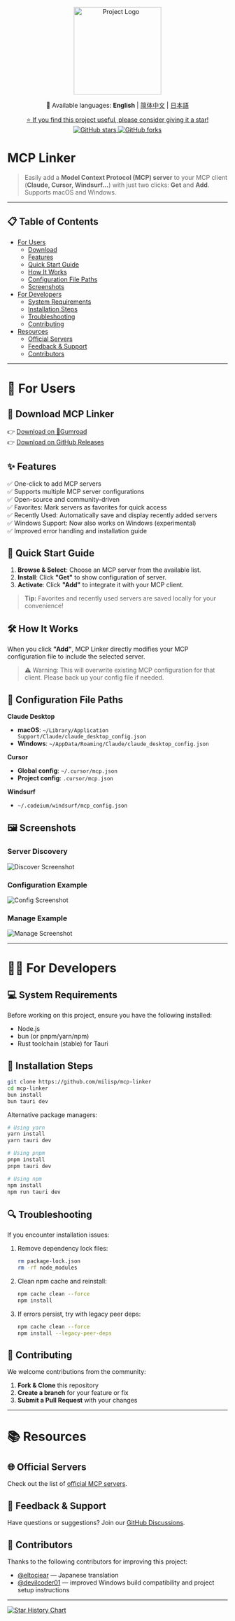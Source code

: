 <p align="center">
  <img src="public/logo.png" alt="Project Logo" width="200" />
</p>

<p align="center">
  📘 Available languages: 
  <strong>English</strong> | 
  <a href="./docs/README.zh-CN.md">简体中文</a> | 
  <a href="./docs/README.ja-JP.md">日本語</a>
</p>

<p align="center">
  <a href="https://github.com/milisp/mcp-linker/stargazers">
    ⭐ If you find this project useful, please consider giving it a star!
  </a>
  <br/>
  <a href="https://github.com/milisp/mcp-linker">
    <img src="https://img.shields.io/github/stars/milisp/mcp-linker?style=social" alt="GitHub stars"/>
    <img src="https://img.shields.io/github/forks/milisp/mcp-linker?style=social" alt="GitHub forks"/>
  </a>
</p>

# MCP Linker

> Easily add a **Model Context Protocol (MCP) server** to your MCP client (**Claude, Cursor, Windsurf...**) with just two clicks: **Get** and **Add**. Supports macOS and Windows.

---

## 📋 Table of Contents

- [For Users](#-for-users)
  - [Download](#-download-mcp-linker)
  - [Features](#-features)
  - [Quick Start Guide](#-quick-start-guide)
  - [How It Works](#-how-it-works)
  - [Configuration File Paths](#-configuration-file-paths)
  - [Screenshots](#-screenshots)
- [For Developers](#-for-developers)
  - [System Requirements](#-system-requirements)
  - [Installation Steps](#-installation-steps)
  - [Troubleshooting](#-troubleshooting)
  - [Contributing](#-contributing)
- [Resources](#-resources)
  - [Official Servers](#-official-servers)
  - [Feedback & Support](#-feedback--support)
  - [Contributors](#-contributors)

---

# 👤 For Users

## 🔽 Download MCP Linker

👉 [Download on 🐙Gumroad](https://wei40680.gumroad.com/l/jdbuvc?wanted=true)  
👉 [Download on GitHub Releases](https://github.com/milisp/mcp-linker/releases)

## ✨ Features

✅ One-click to add MCP servers  
✅ Supports multiple MCP server configurations  
✅ Open-source and community-driven  
✅ Favorites: Mark servers as favorites for quick access  
✅ Recently Used: Automatically save and display recently added servers  
✅ Windows Support: Now also works on Windows (experimental)  
✅ Improved error handling and installation guide

## 🚀 Quick Start Guide

1. **Browse & Select**: Choose an MCP server from the available list.  
2. **Install**: Click **"Get"** to show configuration of server.  
3. **Activate**: Click **"Add"** to integrate it with your MCP client.

> **Tip:** Favorites and recently used servers are saved locally for your convenience!

## 🛠️ How It Works

When you click **"Add"**, MCP Linker directly modifies your MCP configuration file to include the selected server.

> ⚠️ Warning: This will overwrite existing MCP configuration for that client. Please back up your config file if needed.

## 📂 Configuration File Paths

**Claude Desktop**  
- **macOS**: `~/Library/Application Support/Claude/claude_desktop_config.json`  
- **Windows**: `~/AppData/Roaming/Claude/claude_desktop_config.json`  

**Cursor**  
- **Global config**: `~/.cursor/mcp.json`  
- **Project config**: `.cursor/mcp.json`  

**Windsurf**  
- `~/.codeium/windsurf/mcp_config.json`

## 🖼️ Screenshots

### Server Discovery
![Discover Screenshot](./images/home.png)

### Configuration Example
![Config Screenshot](./images/config.png)

### Manage Example
![Manage Screenshot](./images/manager.png)

---

# 👨‍💻 For Developers

## 💻 System Requirements

Before working on this project, ensure you have the following installed:

- Node.js 
- bun (or pnpm/yarn/npm)
- Rust toolchain (stable) for Tauri

## 🔧 Installation Steps

```bash
git clone https://github.com/milisp/mcp-linker
cd mcp-linker
bun install
bun tauri dev
```

Alternative package managers:
```bash
# Using yarn
yarn install
yarn tauri dev

# Using pnpm
pnpm install
pnpm tauri dev

# Using npm
npm install
npm run tauri dev
```

## 🔍 Troubleshooting

If you encounter installation issues:

1. Remove dependency lock files:
   ```bash
   rm package-lock.json
   rm -rf node_modules
   ```

2. Clean npm cache and reinstall:
   ```bash
   npm cache clean --force
   npm install
   ```

3. If errors persist, try with legacy peer deps:
   ```bash
   npm cache clean --force
   npm install --legacy-peer-deps
   ```

## 🤝 Contributing

We welcome contributions from the community:

1. **Fork & Clone** this repository
2. **Create a branch** for your feature or fix
3. **Submit a Pull Request** with your changes

---

# 📚 Resources

## 🌐 Official Servers

Check out the list of [official MCP servers](https://github.com/modelcontextprotocol/servers).

## 💬 Feedback & Support

Have questions or suggestions? Join our [GitHub Discussions](https://github.com/milisp/mcp-linker/discussions).

## 🎉 Contributors

Thanks to the following contributors for improving this project:

- [@eltociear](https://github.com/eltociear) — Japanese translation
- [@devilcoder01](https://github.com/devilcoder01) — improved Windows build compatibility and project setup instructions

---

[![Star History Chart](https://api.star-history.com/svg?repos=milisp/mcp-linker&type=Date)](https://star-history.com/#milisp/mcp-linker)